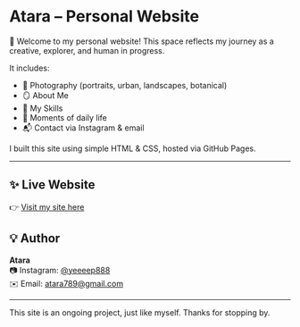 # Atara – Personal Website

🌿 Welcome to my personal website! This space reflects my journey as a creative, explorer, and human in progress.

It includes:

- 📸 Photography (portraits, urban, landscapes, botanical)
- 🪞 About Me
- 🧠 My Skills
- 🌿 Moments of daily life
- 📬 Contact via Instagram & email

I built this site using simple HTML & CSS, hosted via GitHub Pages.

---

## ✨ Live Website

👉 [Visit my site here](https://yeeeep888.github.io/personal-website/)


## 💡 Author

**Atara**  
📷 Instagram: [@yeeeep888](https://instagram.com/yeeeep888)  
✉️ Email: atara789@gmail.com

---

This site is an ongoing project, just like myself. Thanks for stopping by.
